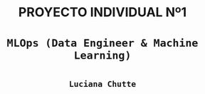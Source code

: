 ## <h1 align=center> **PROYECTO INDIVIDUAL Nº1** </h1>

# <h1 align=center>**`MLOps (Data Engineer & Machine Learning)`**</h1>

# <h2 align=center>**`Luciana Chutte`**</h2>
